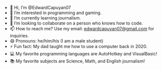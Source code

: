 - 👋 Hi, I’m @EdwardCapuyan07
- 👀 I’m interested in programming and gaming.
- 🌱 I’m currently learning journalism.
- 💞️ I’m looking to collaborate on a person who knows how to code.
- 📫 How to reach me? Use my email: edwardcapuyan07@gmail.com for inquiries.
- 😄 Pronouns: he/him/his (I am a male student)
- ⚡ Fun fact: My dad taught me how to use a computer back in 2020.
- 💻 My favorite programming languages are AutoHotkey and VisualBasic!
- 📚 My favorite subjects are Science, Math, and English journalism!

<!---
EdwardCapuyan07/EdwardCapuyan07 is a ✨ special ✨ repository because its `README.md` (this file) appears on your GitHub profile.
You can click the Preview link to take a look at your changes.
--->
